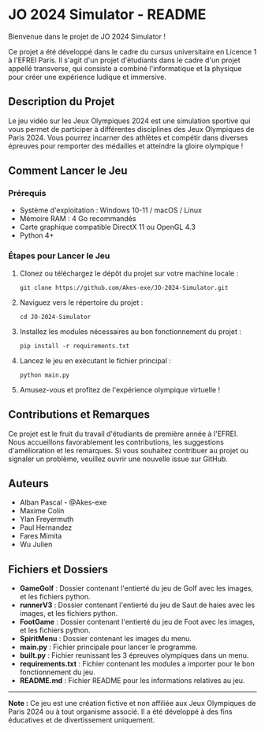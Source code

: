 # JO 2024 Simulator - README

Bienvenue dans le projet de JO 2024 Simulator !

Ce projet a été développé dans le cadre du cursus universitaire en Licence 1 à l'EFREI Paris. Il s'agit d'un projet d'étudiants dans le cadre d'un projet appellé transverse, qui consiste a combiné l'informatique et la physique pour créer une expérience ludique et immersive.

## Description du Projet

Le jeu vidéo sur les Jeux Olympiques 2024 est une simulation sportive qui vous permet de participer à différentes disciplines des Jeux Olympiques de Paris 2024. Vous pourrez incarner des athlètes  et compétir dans diverses épreuves pour remporter des médailles et atteindre la gloire olympique !

## Comment Lancer le Jeu

### Prérequis
- Système d'exploitation : Windows 10-11 / macOS / Linux
- Mémoire RAM : 4 Go recommandés
- Carte graphique compatible DirectX 11 ou OpenGL 4.3
- Python 4+

### Étapes pour Lancer le Jeu

1. Clonez ou téléchargez le dépôt du projet sur votre machine locale :

   ```
   git clone https://github.com/Akes-exe/JO-2024-Simulator.git
   ```

2. Naviguez vers le répertoire du projet :

   ```
   cd JO-2024-Simulator
   ```

3. Installez les modules nécessaires au bon fonctionnement du projet :
   
   ```
   pip install -r requirements.txt
   ```
   
4. Lancez le jeu en exécutant le fichier principal :

   ```
   python main.py
   ```

5. Amusez-vous et profitez de l'expérience olympique virtuelle !

## Contributions et Remarques

Ce projet est le fruit du travail d'étudiants de première année à l'EFREI. Nous accueillons favorablement les contributions, les suggestions d'amélioration et les remarques. Si vous souhaitez contribuer au projet ou signaler un problème, veuillez ouvrir une nouvelle issue sur GitHub.

## Auteurs

- Alban Pascal - @Akes-exe
- Maxime Colin
- Ylan Freyermuth
- Paul Hernandez
- Fares Mimita
- Wu Julien

## Fichiers et Dossiers

- **GameGolf** : Dossier contenant l'entierté du jeu de Golf avec les images, et les fichiers python.
- **runnerV3** : Dossier contenant l'entierté du jeu de Saut de haies avec les images, et les fichiers python.
- **FootGame** : Dossier contenant l'entierté du jeu de Foot avec les images, et les fichiers python.
- **SpiritMenu** : Dossier contenant les images du menu.
- **main.py** : Fichier principale pour lancer le programme.
- **built.py** : Fichier reunissant les 3 épreuves olympiques dans un menu.
- **requirements.txt** : Fichier contenant les modules a importer pour le bon fonctionnement du jeu.
- **README.md** : Fichier README pour les informations relatives au jeu.

---

**Note :** Ce jeu est une création fictive et non affiliée aux Jeux Olympiques de Paris 2024 ou à tout organisme associé. Il a été développé à des fins éducatives et de divertissement uniquement.
